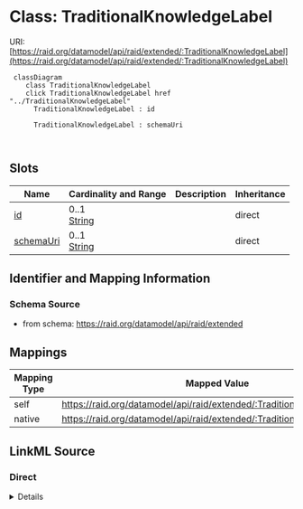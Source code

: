 

# Class: TraditionalKnowledgeLabel



URI: [https://raid.org/datamodel/api/raid/extended/:TraditionalKnowledgeLabel](https://raid.org/datamodel/api/raid/extended/:TraditionalKnowledgeLabel)






```mermaid
 classDiagram
    class TraditionalKnowledgeLabel
    click TraditionalKnowledgeLabel href "../TraditionalKnowledgeLabel"
      TraditionalKnowledgeLabel : id
        
      TraditionalKnowledgeLabel : schemaUri
        
      
```




<!-- no inheritance hierarchy -->


## Slots

| Name | Cardinality and Range | Description | Inheritance |
| ---  | --- | --- | --- |
| [id](../slots/id.md) | 0..1 <br/> [String](../types/String.md) |  | direct |
| [schemaUri](../slots/schemaUri.md) | 0..1 <br/> [String](../types/String.md) |  | direct |









## Identifier and Mapping Information







### Schema Source


* from schema: https://raid.org/datamodel/api/raid/extended




## Mappings

| Mapping Type | Mapped Value |
| ---  | ---  |
| self | https://raid.org/datamodel/api/raid/extended/:TraditionalKnowledgeLabel |
| native | https://raid.org/datamodel/api/raid/extended/:TraditionalKnowledgeLabel |







## LinkML Source

<!-- TODO: investigate https://stackoverflow.com/questions/37606292/how-to-create-tabbed-code-blocks-in-mkdocs-or-sphinx -->

### Direct

<details>
```yaml
name: TraditionalKnowledgeLabel
from_schema: https://raid.org/datamodel/api/raid/extended
attributes:
  id:
    name: id
    from_schema: https://raid.org/datamodel/api/raid/extended
    domain_of:
    - Subject
    - SpatialCoverage
    - TraditionalKnowledgeLabel
    - Language
    range: string
  schemaUri:
    name: schemaUri
    from_schema: https://raid.org/datamodel/api/raid/extended
    domain_of:
    - Subject
    - SpatialCoverage
    - TraditionalKnowledgeLabel
    - Language
    range: string

```
</details>

### Induced

<details>
```yaml
name: TraditionalKnowledgeLabel
from_schema: https://raid.org/datamodel/api/raid/extended
attributes:
  id:
    name: id
    from_schema: https://raid.org/datamodel/api/raid/extended
    alias: id
    owner: TraditionalKnowledgeLabel
    domain_of:
    - Subject
    - SpatialCoverage
    - TraditionalKnowledgeLabel
    - Language
    range: string
  schemaUri:
    name: schemaUri
    from_schema: https://raid.org/datamodel/api/raid/extended
    alias: schemaUri
    owner: TraditionalKnowledgeLabel
    domain_of:
    - Subject
    - SpatialCoverage
    - TraditionalKnowledgeLabel
    - Language
    range: string

```
</details>